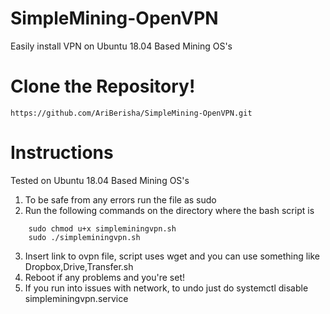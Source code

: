 # SimpleMining-OpenVPN
Easily install VPN on Ubuntu 18.04 Based Mining OS's

# Clone the Repository!
```
https://github.com/AriBerisha/SimpleMining-OpenVPN.git
```

# Instructions
Tested on Ubuntu 18.04 Based Mining OS's

1. To be safe from any errors run the file as sudo
2. Run the following commands on the directory where the bash script is
```
    sudo chmod u+x simpleminingvpn.sh
    sudo ./simpleminingvpn.sh
```

3. Insert link to ovpn file, script uses wget and you can use something like Dropbox,Drive,Transfer.sh
4. Reboot if any problems and you're set!
5. If you run into issues with network, to undo just do systemctl disable simpleminingvpn.service

